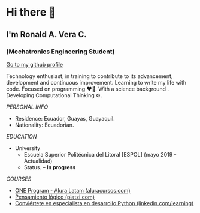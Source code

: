 # Hi there 👋

## I'm Ronald A. Vera C. 
### **(Mechatronics Engineering Student)**

[Go to my github profile](https://github.com/r4vc31)

Technology enthusiast, in training to contribute to its advancement, development and continuous improvement. Learning to write my life with code. Focused on programming ❤️‍🔥. With a science background . Developing Computational Thinking ⚙️.

*PERSONAL INFO*
* Residence: Ecuador, Guayas, Guayaquil.
* Nationality: Ecuadorian.

*EDUCATION*
* University
    * Escuela Superior Politécnica del Litoral [ESPOL]
    (mayo 2019 - Actualidad)
    * Status. – **In progress**

*COURSES*
* [ONE Program - Alura Latam (aluracursos.com)](https://app.aluracursos.com/user/r4vc31/fullCertificate/fda4615e9cc318308e663ca7825067cf)
* [Pensamiento lógico (platzi.com)](https://platzi.com/p/The_R-paradox/ruta/8860-pensamiento-logico-data/diploma/detalle/)
* [Conviértete en especialista en desarrollo Python (linkedin.com/learning)](https://www.linkedin.com/learning/certificates/d73ee04227dcd712017acbf5a60e7cb51741a4d3e10bb5f1eb1016f020e9fffb?u=92964874)